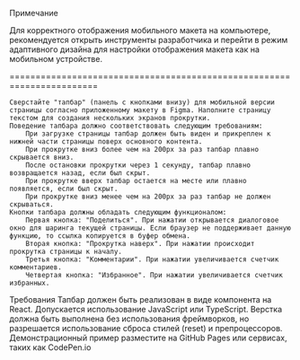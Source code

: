 Примечание

Для корректного отображения мобильного макета на компьютере, рекомендуется открыть инструменты разработчика и перейти в режим адаптивного дизайна для настройки отображения макета как на мобильном устройстве.

=======================================================================

    Сверстайте "тапбар" (панель с кнопками внизу) для мобильной версии страницы согласно приложенному макету в Figma. Наполните страницу текстом для создания нескольких экранов прокрутки.
    Поведение тапбара должно соответствовать следующим требованиям:
        При загрузке страницы тапбар должен быть виден и прикреплен к нижней части страницы поверх основного контента.
        При прокрутке вниз более чем на 200px за раз тапбар плавно скрывается вниз.
        После остановки прокрутки через 1 секунду, тапбар плавно возвращается назад, если был скрыт.
        При прокрутке вверх тапбар остается на месте или плавно появляется, если был скрыт.
        При прокрутке вниз менее чем на 200px за раз тапбар не должен скрываться.
    Кнопки тапбара должны обладать следующим функционалом:
        Первая кнопка: "Поделиться". При нажатии открывается диалоговое окно для шаринга текущей страницы. Если браузер не поддерживает данную функцию, то ссылка копируется в буфер обмена.
        Вторая кнопка: "Прокрутка наверх". При нажатии происходит прокрутка страницы к началу.
        Третья кнопка: "Комментарии". При нажатии увеличивается счетчик комментариев.
        Четвертая кнопка: "Избранное". При нажатии увеличивается счетчик избранных.

Требования
Тапбар должен быть реализован в виде компонента на React.
Допускается использование JavaScript или TypeScript.
Верстка должна быть выполнена без использования фреймворков, но разрешается использование сброса стилей (reset) и препроцессоров.
Демонстрационный пример разместите на GitHub Pages или сервисах, таких как CodePen.io 
